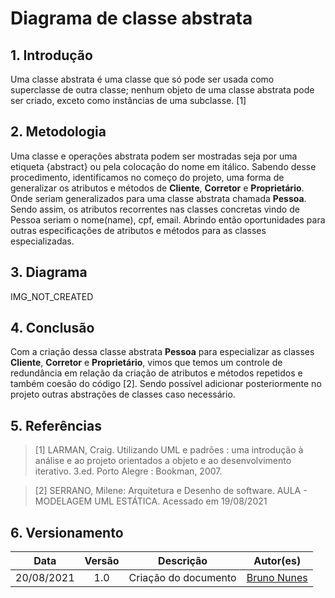 # Diagrama de classe abstrata


## 1. Introdução

Uma classe abstrata é uma classe que só pode ser usada como superclasse de outra classe; nenhum objeto de uma classe abstrata pode ser criado, exceto como instâncias de uma subclasse. [1]


## 2. Metodologia

Uma classe e operações abstrata podem ser mostradas seja por uma etiqueta {abstract} ou pela colocação do nome em itálico. Sabendo desse procedimento, identificamos no começo do projeto, uma forma de generalizar os atributos e métodos de **Cliente**, **Corretor** e **Proprietário**. Onde seriam generalizados para uma classe abstrata chamada **Pessoa**. Sendo assim, os atributos recorrentes nas classes concretas vindo de Pessoa seriam o nome(name), cpf, email. Abrindo então oportunidades para outras especificações de atributos e métodos para as classes especializadas.

## 3. Diagrama

IMG_NOT_CREATED

## 4. Conclusão

Com a criação dessa classe abstrata **Pessoa** para especializar as classes **Cliente**, **Corretor** e **Proprietário**, vimos que temos um controle de redundância em relação da criação de atributos e métodos repetidos e também coesão do código [2]. Sendo possível adicionar posteriormente no projeto outras abstrações de classes caso necessário.


## 5. Referências 

> [1] LARMAN, Craig. Utilizando UML e padrões : uma introdução à análise e ao projeto orientados a objeto e ao desenvolvimento iterativo. 3.ed. Porto Alegre : Bookman, 2007. 

> [2] SERRANO, Milene: Arquitetura e Desenho de software. AULA - MODELAGEM UML ESTÁTICA. Acessado em 19/08/2021

## 6. Versionamento

|Data | Versão | Descrição | Autor(es)|
| :--: | :--: | -- | :--: |
| 20/08/2021 | 1.0 | Criação do documento | [Bruno Nunes](https://github.com/brunocmo) |
